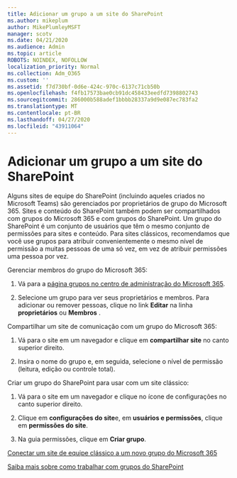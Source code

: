 ```yaml
---
title: Adicionar um grupo a um site do SharePoint
ms.author: mikeplum
author: MikePlumleyMSFT
manager: scotv
ms.date: 04/21/2020
ms.audience: Admin
ms.topic: article
ROBOTS: NOINDEX, NOFOLLOW
localization_priority: Normal
ms.collection: Adm_O365
ms.custom: ''
ms.assetid: f7d730bf-0d6e-424c-970c-6137c71cb50b
ms.openlocfilehash: f4fb17573bae0cb91dc458433eedfd7398802743
ms.sourcegitcommit: 286000b588adef1bbbb28337a9d9e087ec783fa2
ms.translationtype: MT
ms.contentlocale: pt-BR
ms.lasthandoff: 04/27/2020
ms.locfileid: "43911064"
---
```

# <a name="add-a-group-to-a-sharepoint-site"></a>Adicionar um grupo a um site do SharePoint

Alguns sites de equipe do SharePoint (incluindo aqueles criados no Microsoft Teams) são gerenciados por proprietários de grupo do Microsoft 365. Sites e conteúdo do SharePoint também podem ser compartilhados com grupos do Microsoft 365 e com grupos do SharePoint. Um grupo do SharePoint é um conjunto de usuários que têm o mesmo conjunto de permissões para sites e conteúdo. Para sites clássicos, recomendamos que você use grupos para atribuir convenientemente o mesmo nível de permissão a muitas pessoas de uma só vez, em vez de atribuir permissões uma pessoa por vez.
  
Gerenciar membros do grupo do Microsoft 365:
  
1. Vá para a [página grupos no centro de administração do Microsoft 365](https://portal.office.com/adminportal/home#/groups).
    
2. Selecione um grupo para ver seus proprietários e membros. Para adicionar ou remover pessoas, clique no link **Editar** na linha **proprietários** ou **Membros** . 
    
Compartilhar um site de comunicação com um grupo do Microsoft 365:
  
1. Vá para o site em um navegador e clique em **compartilhar site** no canto superior direito. 
    
2. Insira o nome do grupo e, em seguida, selecione o nível de permissão (leitura, edição ou controle total).
    
Criar um grupo do SharePoint para usar com um site clássico:
  
1. Vá para o site em um navegador e clique no ícone de configurações no canto superior direito.
    
2. Clique em **configurações do site**e, em **usuários e permissões**, clique em **permissões do site**.
    
3. Na guia permissões, clique em **Criar grupo**.
    
[Conectar um site de equipe clássico a um novo grupo do Microsoft 365](https://go.microsoft.com/fwlink/?linkid=2008654)
  
[Saiba mais sobre como trabalhar com grupos do SharePoint](https://go.microsoft.com/fwlink/?linkid=874658)
  

